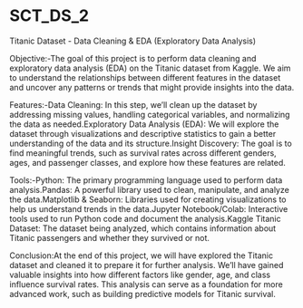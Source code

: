 # SCT_DS_2
Titanic Dataset - Data Cleaning & EDA (Exploratory Data Analysis)

Objective:-The goal of this project is to perform data cleaning and exploratory data analysis (EDA) on the Titanic dataset from Kaggle. We aim to understand the relationships between different features in the dataset and uncover any patterns or trends that might provide insights into the data.

Features:-Data Cleaning: In this step, we’ll clean up the dataset by addressing missing values, handling categorical variables, and normalizing the data as needed.Exploratory Data Analysis (EDA): We will explore the dataset through visualizations and descriptive statistics to gain a better understanding of the data and its structure.Insight Discovery: The goal is to find meaningful trends, such as survival rates across different genders, ages, and passenger classes, and explore how these features are related.

Tools:-Python: The primary programming language used to perform data analysis.Pandas: A powerful library used to clean, manipulate, and analyze the data.Matplotlib & Seaborn: Libraries used for creating visualizations to help us understand trends in the data.Jupyter Notebook/Colab: Interactive tools used to run Python code and document the analysis.Kaggle Titanic Dataset: The dataset being analyzed, which contains information about Titanic passengers and whether they survived or not.

Conclusion:At the end of this project, we will have explored the Titanic dataset and cleaned it to prepare it for further analysis. We’ll have gained valuable insights into how different factors like gender, age, and class influence survival rates. This analysis can serve as a foundation for more advanced work, such as building predictive models for Titanic survival.
